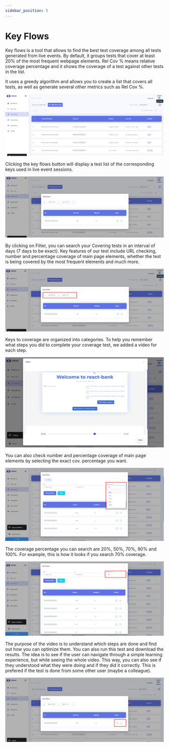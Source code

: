 ```yaml
---
sidebar_position: 5
---
```


# Key Flows

Key flows is a tool that allows to find the best test coverage among all tests generated from live events. By default, it groups tests that cover at least 20% of the most frequent webpage elements. Rel Cov % means relative coverage percentage and it shows the coverage of a test against other tests in the list.

It uses a greedy algorithm and allows you to create a list that covers all tests, as well as generate several other metrics such as Rel Cov %.

![Pageview](/img/key.png)


Clicking the key flows button will display a test list of the corresponding keys used in live event sessions.

![Pageview](/img/key1.png)

By clicking on Filter, you can search your Covering tests in an interval of days (7 days to be exact). Key features of our test include URL checking, number and percentage coverage of main page elements, whether the test is being covered by the most frequent elements and much more.

![Pageview](/img/key2.png)

Keys to coverage are organized into categories. To help you remember what steps you did to complete your coverage test, we added a video for each step. 

![Pageview](/img/key3.png)

You can also check number and percentage coverage of main page elements by selecting the exact cov. percentage you want. 

![Pageview](/img/key5.png)

The coverage percentage you can search are 20%, 50%, 70%, 90% and 100%. 
For example, this is how it looks if you search 70% coverage. 

![Pageview](/img/key6.png)

The purpose of the video is to understand which steps are done and find out how you can optimize them. You can also run this test and download the results.
The idea is to see if the user can navigate through a simple learning experience, but while seeing the whole video. This way, you can also see if they understood what they were doing and if they did it correctly. This is prefered if the test is done from some other user (maybe a colleague).

![Pageview](/img/key4.png)
